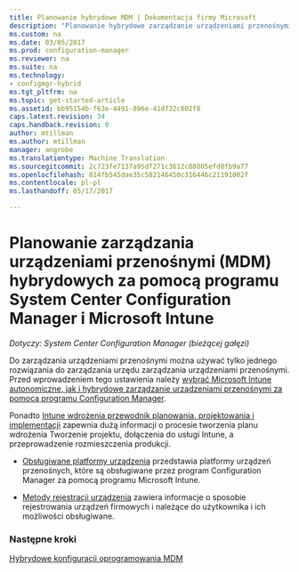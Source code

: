 ```yaml
---
title: Planowanie hybrydowe MDM | Dokumentacja firmy Microsoft
description: "Planowanie hybrydowe zarządzanie urządzeniami przenośnymi za pomocą programu System Center Configuration Manager i Microsoft Intune."
ms.custom: na
ms.date: 03/05/2017
ms.prod: configuration-manager
ms.reviewer: na
ms.suite: na
ms.technology:
- configmgr-hybrid
ms.tgt_pltfrm: na
ms.topic: get-started-article
ms.assetid: bb95154b-f63e-4491-896e-41d732c802f8
caps.latest.revision: 34
caps.handback.revision: 0
author: mtillman
ms.author: mtillman
manager: angrobe
ms.translationtype: Machine Translation
ms.sourcegitcommit: 2c723fe7137a95df271c3612c88805efd8fb9a77
ms.openlocfilehash: 814fb545dae35c582146450c316446c21191002f
ms.contentlocale: pl-pl
ms.lasthandoff: 05/17/2017

---
```

# <a name="plan-for-hybrid-mobile-device-management-mdm-with-system-center-configuration-manager-and-microsoft-intune"></a>Planowanie zarządzania urządzeniami przenośnymi (MDM) hybrydowych za pomocą programu System Center Configuration Manager i Microsoft Intune

*Dotyczy: System Center Configuration Manager (bieżącej gałęzi)*

Do zarządzania urządzeniami przenośnymi można używać tylko jednego rozwiązania do zarządzania urzędu zarządzania urządzeniami przenośnymi. Przed wprowadzeniem tego ustawienia należy [wybrać Microsoft Intune autonomiczne, jak i hybrydowe zarządzanie urządzeniami przenośnymi za pomocą programu Configuration Manager](../understand/choose-between-standalone-intune-and-hybrid-mobile-device-management.md).

Ponadto [Intune wdrożenia przewodnik planowania, projektowania i implementacji](https://docs.microsoft.com/en-us/intune/plan-design/introduction) zapewnia dużą informacji o procesie tworzenia planu wdrożenia Tworzenie projektu, dołączenia do usługi Intune, a przeprowadzenie rozmieszczenia produkcji.

- [Obsługiwane platformy urządzenia](supported-device-platforms-for-hybrid.md) przedstawia platformy urządzeń przenośnych, które są obsługiwane przez program Configuration Manager za pomocą programu Microsoft Intune.

- [Metody rejestracji urządzenia](device-enrollment-methods.md) zawiera informacje o sposobie rejestrowania urządzeń firmowych i należące do użytkownika i ich możliwości obsługiwane.


### <a name="next-steps"></a>Następne kroki
 [Hybrydowe konfiguracji oprogramowania MDM](../deploy-use/setup-hybrid-mdm.md)

